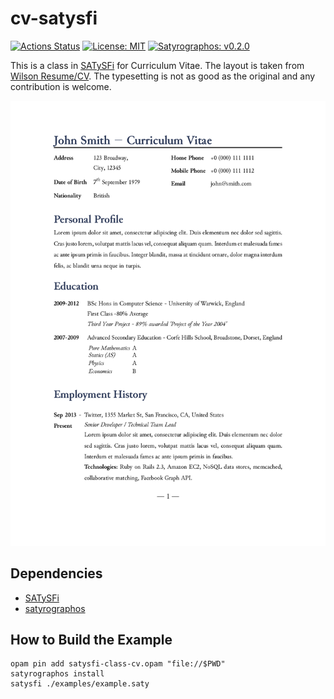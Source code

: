 cv-satysfi
==========

[![Actions Status](https://github.com/MasWag/cv-satysfi/workflows/build/badge.svg)](https://github.com/MasWag/cv-satysfi/actions)
[![License: MIT](https://img.shields.io/badge/License-MIT-yellow.svg)](./LICENSE)
[![Satyrographos: v0.2.0](https://img.shields.io/badge/Satyrographos-v0.2.0-green.svg)](https://satyrographos-packages.netlify.app/packages/class-cv)


This is a class in [SATySFi](https://github.com/gfngfn/SATySFi) for Curriculum Vitae. The layout is taken from [Wilson Resume/CV](https://github.com/watsonbox/cv_template_2004). The typesetting is not as good as the original and any contribution is welcome.

![an example of CV](./site/example.png)

Dependencies
------------

- [SATySFi](https://github.com/gfngfn/SATySFi)
- [satyrographos](https://github.com/na4zagin3/satyrographos)

How to Build the Example
------------------------

```shell
opam pin add satysfi-class-cv.opam "file://$PWD"
satyrographos install
satysfi ./examples/example.saty
```

